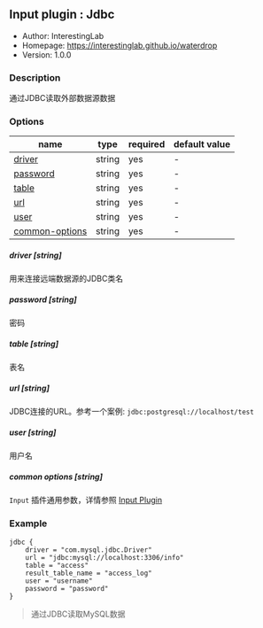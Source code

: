 ## Input plugin : Jdbc

* Author: InterestingLab
* Homepage: https://interestinglab.github.io/waterdrop
* Version: 1.0.0

### Description

通过JDBC读取外部数据源数据

### Options

| name | type | required | default value |
| --- | --- | --- | --- |
| [driver](#driver-string) | string | yes | - |
| [password](#password-string) | string | yes | - |
| [table](#table-string) | string | yes | - |
| [url](#url-string) | string | yes | - |
| [user](#user-string) | string | yes | - |
| [common-options](#common-options-string)| string | yes | - |


##### driver [string]

用来连接远端数据源的JDBC类名

##### password [string]

密码

##### table [string]

表名


##### url [string]

JDBC连接的URL。参考一个案例: `jdbc:postgresql://localhost/test`


##### user [string]

用户名

##### common options [string]

`Input` 插件通用参数，详情参照 [Input Plugin](/zh-cn/configuration/input-plugin)


### Example

```
jdbc {
    driver = "com.mysql.jdbc.Driver"
    url = "jdbc:mysql://localhost:3306/info"
    table = "access"
    result_table_name = "access_log"
    user = "username"
    password = "password"
}
```

> 通过JDBC读取MySQL数据
